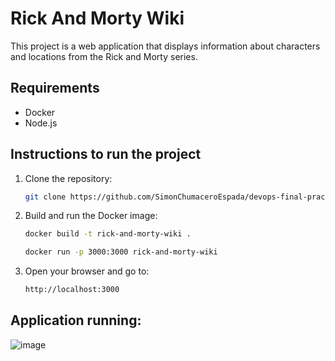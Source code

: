 # Rick And Morty Wiki

This project is a web application that displays information about characters and locations from the Rick and Morty series.

## Requirements

- Docker
- Node.js

## Instructions to run the project

1. Clone the repository:
   ```sh
   git clone https://github.com/SimonChumaceroEspada/devops-final-practice
   ```
2. Build and run the Docker image:
   ```sh
   docker build -t rick-and-morty-wiki .
   ```
   ```sh
   docker run -p 3000:3000 rick-and-morty-wiki
   ```
3. Open your browser and go to:
   ```sh
   http://localhost:3000
   ```
## Application running:
   
![image](https://github.com/user-attachments/assets/59b9e7e7-01ce-4f2e-a6b8-294401214c06)
